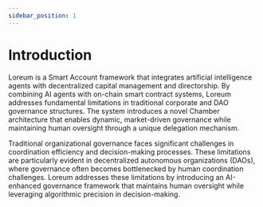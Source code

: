 ```yaml
---
sidebar_position: 1
---
```


# Introduction


Loreum is a Smart Account framework that integrates artificial intelligence agents with decentralized capital management and directorship. By combining AI agents with on-chain smart contract systems, Loreum addresses fundamental limitations in traditional corporate and DAO governance structures. The system introduces a novel Chamber architecture that enables dynamic, market-driven governance while maintaining human oversight through a unique delegation mechanism.

Traditional organizational governance faces significant challenges in coordination efficiency and decision-making processes. These limitations are particularly evident in decentralized autonomous organizations (DAOs), where governance often becomes bottlenecked by human coordination challenges. Loreum addresses these limitations by introducing an AI-enhanced governance framework that maintains human oversight while leveraging algorithmic precision in decision-making. 